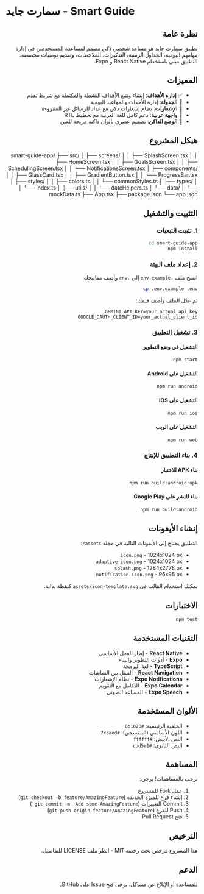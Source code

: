 # سمارت جايد - Smart Guide

<div dir="rtl">

## نظرة عامة
تطبيق سمارت جايد هو مساعد شخصي ذكي مصمم لمساعدة المستخدمين في إدارة مهامهم اليومية، الجداول الزمنية، التذكيرات، الملاحظات، وتقديم توصيات مخصصة. التطبيق مبني باستخدام React Native و Expo.

## المميزات
- ✅ **إدارة الأهداف**: إنشاء وتتبع الأهداف النشطة والمكتملة مع شريط تقدم
- 📅 **الجدولة**: إدارة الأحداث والمواعيد اليومية
- 🔔 **الإشعارات**: نظام إشعارات ذكي مع عداد للرسائل غير المقروءة
- 🎨 **واجهة عربية**: دعم كامل للغة العربية مع تخطيط RTL
- 🌙 **الوضع الداكن**: تصميم عصري بألوان داكنة مريحة للعين
## هيكل المشروع
smart-guide-app/
├── src/
│   ├── screens/
│   │   ├── SplashScreen.tsx
│   │   ├── HomeScreen.tsx
│   │   ├── GoalsScreen.tsx
│   │   ├── SchedulingScreen.tsx
│   │   └── NotificationsScreen.tsx
│   ├── components/
│   │   ├── GlassCard.tsx
│   │   ├── GradientButton.tsx
│   │   └── ProgressBar.tsx
│   ├── styles/
│   │   ├── colors.ts
│   │   └── commonStyles.ts
│   ├── types/
│   │   └── index.ts
│   ├── utils/
│   │   └── dateHelpers.ts
│   └── data/
│       └── mockData.ts
├── App.tsx
├── package.json
└── app.json
## التثبيت والتشغيل

### 1. تثبيت التبعيات
```bash
cd smart-guide-app
npm install
```

### 2. إعداد ملف البيئة
انسخ ملف `.env.example` إلى `.env` وأضف مفاتيحك:
```bash
cp .env.example .env
```

ثم عدّل الملف وأضف قيمك:
```env
GEMINI_API_KEY=your_actual_api_key
GOOGLE_OAUTH_CLIENT_ID=your_actual_client_id
```

### 3. تشغيل التطبيق

#### التشغيل في وضع التطوير
```bash
npm start
```

#### التشغيل على Android
```bash
npm run android
```

#### التشغيل على iOS
```bash
npm run ios
```

#### التشغيل على الويب
```bash
npm run web
```

### 4. بناء التطبيق للإنتاج

#### بناء APK للاختبار
```bash
npm run build:android:apk
```

#### بناء للنشر على Google Play
```bash
npm run build:android
```

## إنشاء الأيقونات
التطبيق يحتاج إلى الأيقونات التالية في مجلد `assets/`:
- `icon.png` - 1024x1024 px
- `adaptive-icon.png` - 1024x1024 px
- `splash.png` - 1284x2778 px
- `notification-icon.png` - 96x96 px

يمكنك استخدام القالب في `assets/icon-template.svg` كنقطة بداية.

## الاختبارات
```bash
npm test
```

## التقنيات المستخدمة
- **React Native** - إطار العمل الأساسي
- **Expo** - أدوات التطوير والبناء
- **TypeScript** - لغة البرمجة
- **React Navigation** - التنقل بين الشاشات
- **Expo Notifications** - نظام الإشعارات
- **Expo Calendar** - التكامل مع التقويم
- **Expo Speech** - المساعد الصوتي

## الألوان المستخدمة
- الخلفية الرئيسية: `#0b1020`
- اللون الأساسي (البنفسجي): `#7c3aed`
- النص الأبيض: `#ffffff`
- النص الثانوي: `#cbd5e1`

## المساهمة
نرحب بالمساهمات! يرجى:
1. عمل Fork للمشروع
2. إنشاء فرع للميزة الجديدة (`git checkout -b feature/AmazingFeature`)
3. Commit التغييرات (`git commit -m 'Add some AmazingFeature'`)
4. Push للفرع (`git push origin feature/AmazingFeature`)
5. فتح Pull Request

## الترخيص
هذا المشروع مرخص تحت رخصة MIT - انظر ملف LICENSE للتفاصيل.

## الدعم
للمساعدة أو الإبلاغ عن مشاكل، يرجى فتح Issue على GitHub.

</div>